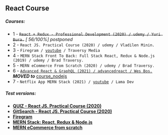 ## React Course

##### Courses:

- 1 -  ~~``React + Redux - Professional Development (2020) / udemy / Yuri Bura.``~~ *[ 56/100%] postponed*
- 2 - ``React JS. Practical Course (2020) / udemy / Vladilen Minin.``
- 3 - ``Firegram / ``<a href="https://youtu.be/vUe91uOx7R0">``youtube``</a>`` / Traversy Media``
- 4 - ``MERN Stack Front To Back: Full Stack React, Redux & Node.js (2019) / udemy / Brad Traversy.``
- 5 - ``MERN eCommerce From Scratch (2020) / udemy / Brad Traversy.``
- 6 - <a href="https://github.com/zhenya-paitash/course_nextjs/tree/master/2.Advanced%20React%20and%20GraphQL%20(2021)">``Advanced React & GraphQL (2021) / advancedreact / Wes Bos.``</a> ***MOVED to*** <a href="https://github.com/zhenya-paitash/course_nextjs">course_nodejs</a>
- 7 - ``Netflix App MERN Stack (2021) / ``<a href="https://youtu.be/tsNswx0nRKM">``youtube``</a>`` / Lama Dev`` 

##### Test versions:

- **<a href="https://react-quiz-dc2aa.web.app/">QUIZ - React JS. Practical Course (2020)</a>**
- **<a href="https://react-githubsearch-a40bd.web.app/">GitSearch - React JS. Practical Course (2020)</a>**
- **<a href="https://react-firegram-edd0e.web.app/">Firegram</a>**
- **<a href="https://mern-zptest.herokuapp.com/">MERN Stack: React, Redux & Node.js</a>**
- **<a href="https://mern2021heroku.herokuapp.com/">MERN eCommerce from scratch</a>**